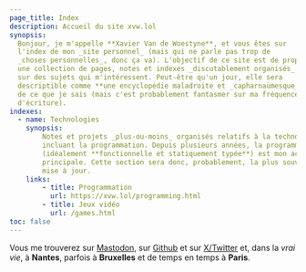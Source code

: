 ```yaml
---
page_title: Index
description: Accueil du site xvw.lol
synopsis: 
  Bonjour, je m'appelle **Xavier Van de Woestyne**, et vous êtes sur
  l'index de mon _site personnel_ (mais qui ne parle pas trop de 
  _choses personnelles_, donc ça va). L'objectif de ce site est de proposer
  une collection de pages, notes et indexes _discutablement organisés_
  sur des sujets qui m'intéressent. Peut-être qu'un jour, elle sera
  descriptible comme **une encyclopédie maladroite et _capharnaümesque_**
  de ce que je sais (mais c'est probablement fantasmer sur ma fréquence 
  d'écriture).
indexes:
  - name: Technologies
    synopsis: 
        Notes et projets _plus-ou-moins_ organisés relatifs à la technologie — 
        incluant la programmation. Depuis plusieurs années, la programmation 
        (idéalement **fonctionnelle et statiquement typée**) est mon activité 
        principale. Cette section sera donc, probablement, la plus souvent 
        mise à jour.
    links:
        - title: Programmation
          url: https://xvw.lol/programming.html
        - title: Jeux vidéo
          url: /games.html
toc: false
---
```


Vous me trouverez sur [Mastodon](https://merveilles.town/@xvw), sur
[Github](https://github.com/xvw) et sur
[X/Twitter](https://twitter.com/vdwxv) et, dans la _vrai vie_, à
**Nantes**, parfois à **Bruxelles** et de temps en temps à **Paris**.
